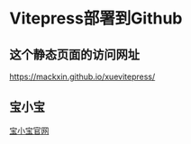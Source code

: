 
# Vitepress部署到Github

## 这个静态页面的访问网址

https://mackxin.github.io/xuevitepress/

## 宝小宝

[宝小宝官网](http://baoxiaobao.asia)